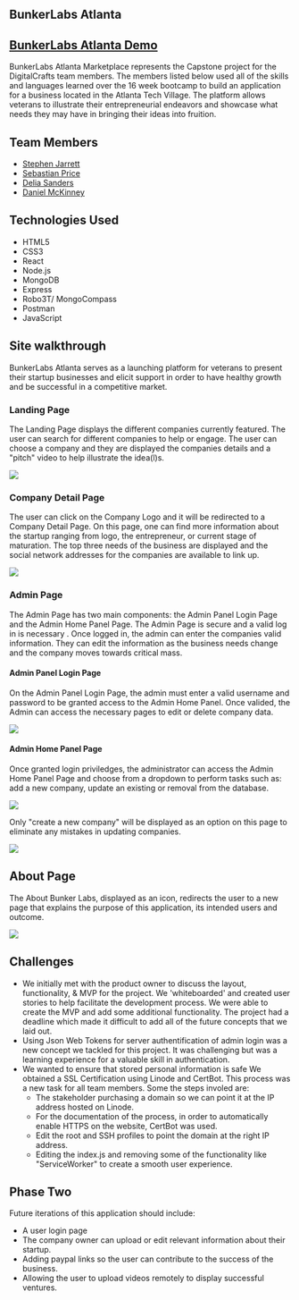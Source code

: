 ## BunkerLabs Atlanta

## <a href=""> BunkerLabs Atlanta Demo</a>

BunkerLabs Atlanta Marketplace represents the Capstone project for the DigitalCrafts team members. The members listed below used all of the skills and languages learned over the 16 week bootcamp to build an application for a business located in the Atlanta Tech Village. The platform allows veterans to illustrate their entrepreneurial endeavors and showcase what needs they may have in bringing their ideas into fruition.

## Team Members
* <a href="https://github.com/stephenjarrett"> Stephen Jarrett</a>
* <a href="https://github.com/sprice36"> Sebastian Price</a>
* <a href="https://github.com/Dsande41"> Delia Sanders</a>
* <a href="https://github.com/Dmckinney821"> Daniel McKinney</a>

## Technologies Used
* HTML5
* CSS3
* React
* Node.js
* MongoDB
* Express
* Robo3T/ MongoCompass
* Postman
* JavaScript

## Site walkthrough 
BunkerLabs Atlanta serves as a launching platform for veterans to present their startup businesses and elicit support in order to have healthy growth and be successful in a competitive market.


### Landing Page
The Landing Page displays the different companies currently featured. The user can search for different companies to help or engage. The user can choose a company and they are displayed the companies details and a "pitch" video to help illustrate the idea(l)s.

<img src="readme/landingPage.png">

### Company Detail Page
The user can click on the Company Logo and it will be redirected to a Company Detail Page. On this page, one can find more information about the startup ranging from logo, the entrepreneur, or current stage of maturation. The top three needs of the business are displayed and the social network addresses for the companies are available to link up.

<img src="readme/Company.png">


### Admin Page
The Admin Page has two main components: the Admin Panel Login Page and the Admin Home Panel Page. The Admin Page is secure and a valid log in is necessary . Once logged in, the admin can enter the companies valid information. They can edit the information as the business needs change and the company moves towards critical mass. 


#### Admin Panel Login Page
On the Admin Panel Login Page, the admin must enter a valid username and password to be granted access to the Admin Home Panel. Once valided, the Admin can access the necessary pages to edit or delete company data.

<img src="readme/Login.png">

#### Admin Home Panel Page
Once granted login priviledges, the administrator can access the Admin Home Panel Page and choose from a dropdown to perform tasks such as: add a new company, update an existing  or removal from the database.

<img src="readme/create.png">

Only "create a new company" will be displayed as an option on this page to eliminate any mistakes in updating companies. 

<img src="readme/AdminPage.png">
          

## About Page 
The About Bunker Labs, displayed as an icon, redirects the user to a new page that explains the purpose of this application, its intended users and outcome.

<img src= "readme/about.png">

## Challenges
* We initially met with the product owner to discuss the layout, functionality, & MVP for the project. We 'whiteboarded' and created user stories to help facilitate the development process. We were able to create the MVP and add some additional functionality. The project had a deadline which made it difficult to add all of the future concepts that we laid out. 
* Using Json Web Tokens for server authentification of admin login was a new concept we tackled for this project. It was challenging but was a learning experience for a valuable skill in authentication.
* We wanted to ensure that stored personal information is safe We obtained a SSL Certification using Linode and CertBot. This process was a new task for all team members. 
Some the steps involed are:
  * The stakeholder purchasing a domain so we can point it at the IP address hosted on Linode. 
  * For the documentation of the process, in order to automatically enable HTTPS on the website, CertBot was used.
  * Edit the root and SSH profiles to point the domain at the right IP address.
  * Editing the index.js and removing some of the functionality like "ServiceWorker" to create a smooth user experience. 



## Phase Two
Future iterations of this application should include:
  * A user login page 
  * The company owner can upload or edit relevant information about their startup.
  * Adding paypal links so the user can contribute to the success of the business.
  * Allowing the user to upload videos remotely to display successful ventures. 




